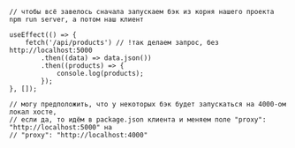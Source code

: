 	// чтобы всё завелось сначала запускаем бэк из корня нашего проекта npm run server, а потом наш клиент

	useEffect(() => {
		fetch('/api/products') // !так делаем запрос, без http://localhost:5000
			.then((data) => data.json())
			.then((products) => {
				console.log(products);
			});
	}, []);

	// могу предположить, что у некоторых бэк будет запускаться на 4000-ом локал хосте,
	// если да, то идём в package.json клиента и меняем поле "proxy": "http://localhost:5000" на
	// "proxy": "http://localhost:4000"